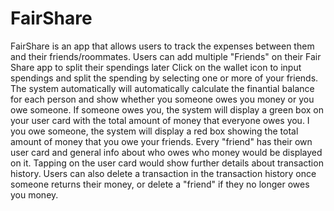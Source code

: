 # FairShare
FairShare is an app that allows users to track the expenses between them and their friends/roommates.
Users can add multiple "Friends" on their Fair Share app to split their spendings later
Click on the wallet icon to input spendings and split the spending by selecting one or more of your friends.
The system automatically will automatically calculate the finantial balance for each person and show whether you someone owes you money or you owe someone.
If someone owes you, the system will display a green box on your user card with the total amount of money that everyone owes you.
I you owe someone, the system will display a red box showing the total amount of money that you owe your friends.
Every "friend" has their own user card and general info about who owes who money would be displayed on it.
Tapping on the user card would show further details about transaction history.
Users can also delete a transaction in the transaction history once someone returns their money, or delete a "friend" if they no longer owes you money.
